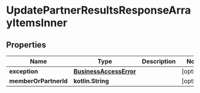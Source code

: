 
# UpdatePartnerResultsResponseArrayItemsInner

## Properties
| Name | Type | Description | Notes |
| ------------ | ------------- | ------------- | ------------- |
| **exception** | [**BusinessAccessError**](BusinessAccessError.md) |  |  [optional] |
| **memberOrPartnerId** | **kotlin.String** |  |  [optional] |



